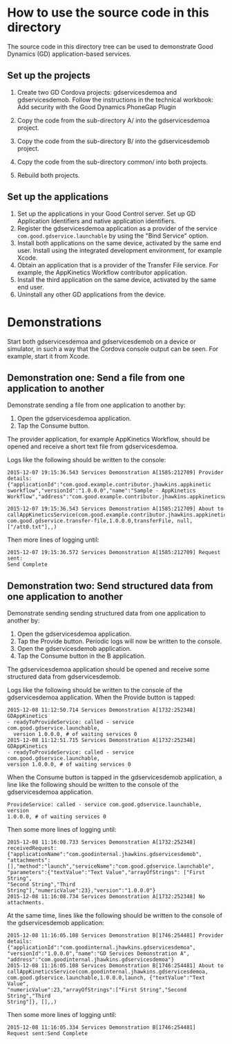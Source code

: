 How to use the source code in this directory
============================================
The source code in this directory tree can be used to demonstrate Good Dynamics
(GD) application-based services.

Set up the projects
-------------------

1.  Create two GD Cordova projects: gdservicesdemoa and gdservicesdemob. Follow
    the instructions in the technical workbook:  
    Add security with the Good Dynamics PhoneGap Plugin

2.  Copy the code from the sub-directory A/ into the gdservicesdemoa project.
3.  Copy the code from the sub-directory B/ into the gdservicesdemob project.
4.  Copy the code from the sub-directory common/ into both projects.
5.  Rebuild both projects.

Set up the applications
-----------------------

1.  Set up the applications in your Good Control server. Set up GD Application
    Identifiers and native application identifiers.
2.  Register the gdservicesdemoa application as a provider of the service
    `com.good.gdservice.launchable` by using the "Bind Service" option.
3.  Install both applications on the same device, activated by the same end
    user. Install using the integrated development environment, for example
    Xcode.
4.  Obtain an application that is a provider of the Transfer File service. For
    example, the AppKinetics Workflow contributor application.
5.  Install the third application on the same device, activated by the same end
    user.
6.  Uninstall any other GD applications from the device.

Demonstrations
==============
Start both gdservicesdemoa and gdservicesdemob on a device or simulator, in such
a way that the Cordova console output can be seen. For example, start it from
Xcode.
    
Demonstration one: Send a file from one application to another
------------------------------------------------------------
Demonstrate sending a file from one application to another by:

1.  Open the gdservicesdemoa application.
2.  Tap the Consume button.

The provider application, for example AppKinetics Workflow, should be opened and
receive a short text file from gdservicesdemoa.

Logs like the following should be written to the console:

    2015-12-07 19:15:36.543 Services Demonstration A[1585:212709] Provider
    details: {"applicationId":"com.good.example.contributor.jhawkins.appkinetic
    sworkflow","versionId":"1.0.0.0","name":"Sample - AppKinetics
    Workflow","address":"com.good.example.contributor.jhawkins.appkineticsworkflow"}

    2015-12-07 19:15:36.543 Services Demonstration A[1585:212709] About to
    callAppKineticsService(com.good.example.contributor.jhawkins.appkineticsworkflow,
    com.good.gdservice.transfer-file,1.0.0.0,transferFile, null, ["/att0.txt"],,)
    
Then more lines of logging until:

    2015-12-07 19:15:36.572 Services Demonstration A[1585:212709] Request sent:
    Send Complete

Demonstration two: Send structured data from one application to another
-----------------------------------------------------------------------
Demonstrate sending sending structured data from one application to another by:

1.  Open the gdservicesdemoa application.
2.  Tap the Provide button. Periodic logs will now be written to the console.
3.  Open the gdservicesdemob application.
4.  Tap the Consume button in the B application.

The gdservicesdemoa application should be opened and receive some structured
data from gdservicesdemob.

Logs like the following should be written to the console of the gdservicesdemoa
application. When the Provide button is tapped:

    2015-12-08 11:12:50.714 Services Demonstration A[1732:252348] GDAppKinetics
    - readyToProvideService: called - service com.good.gdservice.launchable,
      version 1.0.0.0, # of waiting services 0
    2015-12-08 11:12:51.715 Services Demonstration A[1732:252348] GDAppKinetics
    - readyToProvideService: called - service com.good.gdservice.launchable,
    version 1.0.0.0, # of waiting services 0

When the Consume button is tapped in the gdservicesdemob application, a line
like the following should be written to the console of the gdservicesdemoa
application.

    ProvideService: called - service com.good.gdservice.launchable, version
    1.0.0.0, # of waiting services 0

Then some more lines of logging until:

    2015-12-08 11:16:08.733 Services Demonstration A[1732:252348]
    receivedRequest:{"applicationName":"com.goodinternal.jhawkins.gdservicesdemob",
    "attachments":[],"method":"launch","serviceName":"com.good.gdservice.launchable",
    "parameters":{"textValue":"Text Value","arrayOfStrings": ["First String",
    "Second String","Third String"],"numericValue":23},"version":"1.0.0.0"}
    2015-12-08 11:16:08.734 Services Demonstration A[1732:252348] No attachments.

At the same time, lines like the following should be written to the console of
the gdservicesdemob application:

    2015-12-08 11:16:05.108 Services Demonstration B[1746:254481] Provider details:
    {"applicationId":"com.goodinternal.jhawkins.gdservicesdemoa",
    "versionId":"1.0.0.0","name":"GD Services Demonstration A",
    "address":"com.goodinternal.jhawkins.gdservicesdemoa"}
    2015-12-08 11:16:05.108 Services Demonstration B[1746:254481] About to
    callAppKineticsService(com.goodinternal.jhawkins.gdservicesdemoa,
    com.good.gdservice.launchable,1.0.0.0,launch, {"textValue":"Text Value",
    "numericValue":23,"arrayOfStrings":["First String","Second String","Third
    String"]}, [],,)

Then some more lines of logging until:

    2015-12-08 11:16:05.334 Services Demonstration B[1746:254481]
    Request sent:Send Complete

